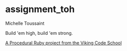 assignment_toh
==============

Michelle Toussaint

Build 'em high, build 'em strong.

[A Procedural Ruby project from the Viking Code School](http://www.vikingcodeschool.com)

